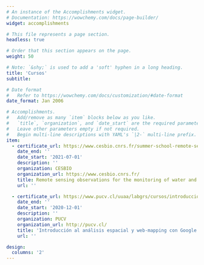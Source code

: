 ```yaml
---
# An instance of the Accomplishments widget.
# Documentation: https://wowchemy.com/docs/page-builder/
widget: accomplishments

# This file represents a page section.
headless: true

# Order that this section appears on the page.
weight: 50

# Note: `&shy;` is used to add a 'soft' hyphen in a long heading.
title: 'Cursos'
subtitle:

# Date format
#   Refer to https://wowchemy.com/docs/customization/#date-format
date_format: Jan 2006

# Accomplishments.
#   Add/remove as many `item` blocks below as you like.
#   `title`, `organization`, and `date_start` are the required parameters.
#   Leave other parameters empty if not required.
#   Begin multi-line descriptions with YAML's `|2-` multi-line prefix.
item:
  - certificate_url: https://www.cesbio.cnrs.fr/summer-school-remote-sensing-observations-for-the-monitoring-of-water-and-carbon-cycles-over-eco-agro-systems/ 
    date_end: ''
    date_start: '2021-07-01'
    description: ''
    organization: CESBIO
    organization_url: https://www.cesbio.cnrs.fr/
    title: Remote sensing observations for the monitoring of water and carbon cycles over eco-agro-systems [Online Summer school]
    url: ''

  - certificate_url: https://www.pucv.cl/uuaa/labgrs/cursos/introduccion-al-analisis-espacial-y-web-mapping-con-google-earth-engine
    date_end: ''
    date_start: '2020-12-01'
    description: ''
    organization: PUCV
    organization_url: http://pucv.cl/
    title: 'Introducción al análisis espacial y web-mapping con Google Earth Engine y R Shiny'
    url: ''

design:
  columns: '2'
---
```

